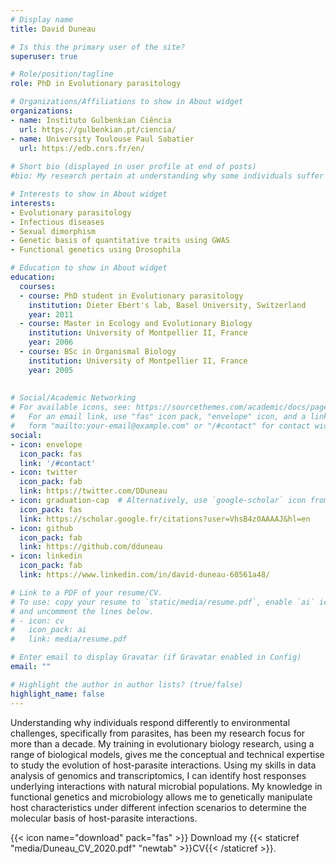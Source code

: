 ```yaml
---
# Display name
title: David Duneau

# Is this the primary user of the site?
superuser: true

# Role/position/tagline
role: PhD in Evolutionary parasitology

# Organizations/Affiliations to show in About widget
organizations:
- name: Instituto Gulbenkian Ciência 
  url: https://gulbenkian.pt/ciencia/ 
- name: University Toulouse Paul Sabatier
  url: https://edb.cnrs.fr/en/
  
# Short bio (displayed in user profile at end of posts)
#bio: My research pertain at understanding why some individuals suffer strongly from a given challenge, generally diseases, and other do not.

# Interests to show in About widget
interests:
- Evolutionary parasitology
- Infectious diseases
- Sexual dimorphism
- Genetic basis of quantitative traits using GWAS
- Functional genetics using Drosophila

# Education to show in About widget
education:
  courses:
  - course: PhD student in Evolutionary parasitology
    institution: Dieter Ebert's lab, Basel University, Switzerland
    year: 2011
  - course: Master in Ecology and Evolutionary Biology
    institution: University of Montpellier II, France
    year: 2006
  - course: BSc in Organismal Biology
    institution: University of Montpellier II, France
    year: 2005
  
    
# Social/Academic Networking
# For available icons, see: https://sourcethemes.com/academic/docs/page-builder/#icons
#   For an email link, use "fas" icon pack, "envelope" icon, and a link in the
#   form "mailto:your-email@example.com" or "/#contact" for contact widget.
social:
- icon: envelope
  icon_pack: fas
  link: '/#contact'
- icon: twitter
  icon_pack: fab
  link: https://twitter.com/DDuneau
- icon: graduation-cap  # Alternatively, use `google-scholar` icon from `ai` icon pack
  icon_pack: fas
  link: https://scholar.google.fr/citations?user=VhsB4z0AAAAJ&hl=en
- icon: github
  icon_pack: fab
  link: https://github.com/dduneau
- icon: linkedin
  icon_pack: fab
  link: https://www.linkedin.com/in/david-duneau-60561a48/

# Link to a PDF of your resume/CV.
# To use: copy your resume to `static/media/resume.pdf`, enable `ai` icons in `params.toml`, 
# and uncomment the lines below.
# - icon: cv
#   icon_pack: ai
#   link: media/resume.pdf

# Enter email to display Gravatar (if Gravatar enabled in Config)
email: ""

# Highlight the author in author lists? (true/false)
highlight_name: false
---
```


Understanding why individuals respond differently to environmental challenges, specifically from parasites, has been my research focus for more than a decade. My training in evolutionary biology research, using a range of biological models, gives me the conceptual and technical expertise to study the evolution of host-parasite interactions. Using my skills in data analysis of genomics and transcriptomics, I can identify host responses underlying interactions with natural microbial populations. My knowledge in functional genetics and microbiology allows me to genetically manipulate host characteristics under different infection scenarios to determine the molecular basis of host-parasite interactions.

{{< icon name="download" pack="fas" >}} Download my {{< staticref "media/Duneau_CV_2020.pdf" "newtab" >}}CV{{< /staticref >}}.
